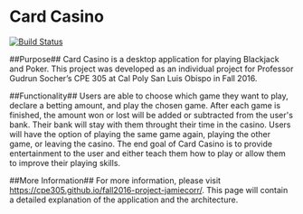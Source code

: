 # Card Casino
[![Build Status](https://travis-ci.org/cpe305/fall2016-project-jamiecorr.svg?branch=master)](https://travis-ci.org/cpe305/fall2016-project-jamiecorr)

##Purpose##
Card Casino is a desktop application for playing Blackjack and Poker.  This project was developed as an individual project for Professor Gudrun Socher’s CPE 305 at Cal Poly San Luis Obispo in Fall 2016.

##Functionality##
Users are able to choose which game they want to play, declare a betting amount, and play the chosen game.  After each game is finished, the amount won or lost will be added or subtracted from the user's bank. Their bank will stay with them throught their time in the casino. Users will have the option of playing the same game again, playing the other game, or leaving the casino.  The end goal of Card Casino is to provide entertainment to the user and either teach them how to play or allow them to improve their playing skills.

##More Information##
For more information, please visit https://cpe305.github.io/fall2016-project-jamiecorr/. This page will contain a detailed explanation of the application and the architecture.
